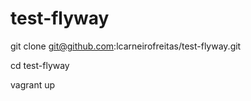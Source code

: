 # test-flyway

git clone git@github.com:lcarneirofreitas/test-flyway.git

cd test-flyway

vagrant up
